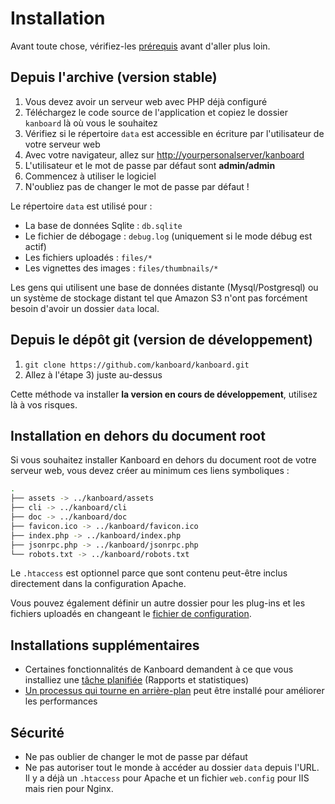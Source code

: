 Installation
============

Avant toute chose, vérifiez-les [prérequis](requirements.markdown) avant d'aller plus loin.

Depuis l'archive (version stable)
---------------------------------

1. Vous devez avoir un serveur web avec PHP déjà configuré
2. Téléchargez le code source de l'application et copiez le dossier `kanboard` là où vous le souhaitez
3. Vérifiez si le répertoire `data` est accessible en écriture par l'utilisateur de votre serveur web
4. Avec votre navigateur, allez sur <http://yourpersonalserver/kanboard>
5. L'utilisateur et le mot de passe par défaut sont **admin/admin**
6. Commencez à utiliser le logiciel
7. N'oubliez pas de changer le mot de passe par défaut !

Le répertoire `data` est utilisé pour :

- La base de données Sqlite : `db.sqlite`
- Le fichier de débogage : `debug.log` (uniquement si le mode débug est actif)
- Les fichiers uploadés : `files/*`
- Les vignettes des images : `files/thumbnails/*`

Les gens qui utilisent une base de données distante (Mysql/Postgresql) ou un système de stockage distant tel que Amazon S3 n'ont pas forcément besoin d'avoir un dossier `data` local.

Depuis le dépôt git (version de développement)
----------------------------------------------

1. `git clone https://github.com/kanboard/kanboard.git`
2. Allez à l'étape 3) juste au-dessus

Cette méthode va installer **la version en cours de développement**, utilisez là à vos risques.

Installation en dehors du document root
---------------------------------------

Si vous souhaitez installer Kanboard en dehors du document root de votre serveur web, vous devez créer au minimum ces liens symboliques :

```bash
.
├── assets -> ../kanboard/assets
├── cli -> ../kanboard/cli
├── doc -> ../kanboard/doc
├── favicon.ico -> ../kanboard/favicon.ico
├── index.php -> ../kanboard/index.php
├── jsonrpc.php -> ../kanboard/jsonrpc.php
└── robots.txt -> ../kanboard/robots.txt
```

Le `.htaccess` est optionnel parce que sont contenu peut-être inclus directement dans la configuration Apache.

Vous pouvez également définir un autre dossier pour les plug-ins et les fichiers uploadés en changeant le [fichier de configuration](config.markdown).

Installations supplémentaires
-----------------------------

- Certaines fonctionnalités de Kanboard demandent à ce que vous installiez une [tâche planifiée](cronjob.markdown) (Rapports et statistiques)
- [Un processus qui tourne en arrière-plan](worker.markdown) peut être installé pour améliorer les performances

Sécurité
--------

- Ne pas oublier de changer le mot de passe par défaut
- Ne pas autoriser tout le monde à accéder au dossier `data` depuis l'URL. Il y a déjà un `.htaccess` pour Apache et un fichier `web.config` pour IIS mais rien pour Nginx.
